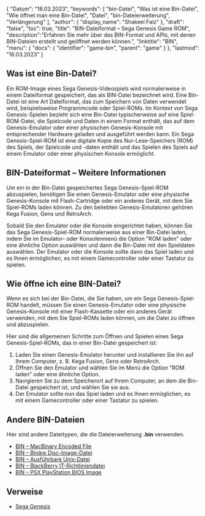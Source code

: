 {
"Datum": "16.03.2023",
  "keywords": [
"bin-Datei",
"Was ist eine Bin-Datei",
"Wie öffnet man eine Bin-Datei",
"Datei",
"bin-Dateierweiterung",
"Verlängerung"
],
  "author": {
"display_name": "Shakeel Faiz"
},
"draft": "false",
"toc": true,
"title": "BIN-Dateiformat – Sega Genesis Game ROM",
  "description":"Erfahren Sie mehr über das BIN-Format und APIs, mit denen BIN-Dateien erstellt und geöffnet werden können.",
"linktitle": "BIN",
  "menu": {
    "docs": {
      "identifier": "game-bin",
"parent": "game"
}
},
"lastmod": "16.03.2023"
}

## Was ist eine Bin-Datei?

Ein ROM-Image eines Sega Genesis-Videospiels wird normalerweise in einem Dateiformat gespeichert, das als BIN-Datei bezeichnet wird. Eine Bin-Datei ist eine Art Dateiformat, das zum Speichern von Daten verwendet wird, beispielsweise Programmcode oder Spiel-ROMs. Im Kontext von Sega Genesis-Spielen bezieht sich eine Bin-Datei typischerweise auf eine Spiel-ROM-Datei, die Spielcode und Daten in einem Format enthält, das auf dem Genesis-Emulator oder einer physischen Genesis-Konsole mit entsprechender Hardware geladen und ausgeführt werden kann. Ein Sega Genesis-Spiel-ROM ist eine digitale Kopie des Nur-Lese-Speichers (ROM) des Spiels, der Spielcode und -daten enthält und das Spielen des Spiels auf einem Emulator oder einer physischen Konsole ermöglicht.

## BIN-Dateiformat – Weitere Informationen

Um ein in der Bin-Datei gespeichertes Sega Genesis-Spiel-ROM abzuspielen, benötigen Sie einen Genesis-Emulator oder eine physische Genesis-Konsole mit Flash-Cartridge oder ein anderes Gerät, mit dem Sie Spiel-ROMs laden können. Zu den beliebten Genesis-Emulatoren gehören Kega Fusion, Gens und RetroArch.

Sobald Sie den Emulator oder die Konsole eingerichtet haben, können Sie das Sega Genesis-Spiel-ROM normalerweise aus einer Bin-Datei laden, indem Sie im Emulator- oder Konsolenmenü die Option "ROM laden" oder eine ähnliche Option auswählen und dann die Bin-Datei mit den Spieldaten auswählen. Der Emulator oder die Konsole sollte dann das Spiel laden und es Ihnen ermöglichen, es mit einem Gamecontroller oder einer Tastatur zu spielen.

## Wie öffne ich eine BIN-Datei?

Wenn es sich bei der Bin-Datei, die Sie haben, um ein Sega Genesis-Spiel-ROM handelt, müssen Sie einen Genesis-Emulator oder eine physische Genesis-Konsole mit einer Flash-Kassette oder ein anderes Gerät verwenden, mit dem Sie Spiel-ROMs laden können, um die Datei zu öffnen und abzuspielen.

Hier sind die allgemeinen Schritte zum Öffnen und Spielen eines Sega Genesis-Spiel-ROMs, das in einer Bin-Datei gespeichert ist:

1. Laden Sie einen Genesis-Emulator herunter und installieren Sie ihn auf Ihrem Computer, z. B. Kega Fusion, Gens oder RetroArch.
2. Öffnen Sie den Emulator und wählen Sie im Menü die Option "ROM laden" oder eine ähnliche Option.
3. Navigieren Sie zu dem Speicherort auf Ihrem Computer, an dem die Bin-Datei gespeichert ist, und wählen Sie sie aus.
4. Der Emulator sollte nun das Spiel laden und es Ihnen ermöglichen, es mit einem Gamecontroller oder einer Tastatur zu spielen.

## Andere BIN-Dateien

Hier sind andere Dateitypen, die die Dateierweiterung **.bin** verwenden.

- [BIN – MacBinary Encoded File](/compression/bin/)
- [BIN – Binäre Disc-Image-Datei](/disc-and-media/bin/)
- [BIN – Ausführbare Unix-Datei](/executable/bin/)
- [BIN – BlackBerry IT-Richtliniendatei](/settings/bin/)
- [BIN – PSX PlayStation BIOS Image](/game/bin-pcsx/)

## Verweise
* [Sega Genesis](https://en.wikipedia.org/wiki/Sega_Genesis)

